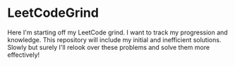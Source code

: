 # LeetCodeGrind
Here I'm starting off my LeetCode grind. I want to track my progression and knowledge. This repository will include my initial and inefficient solutions. Slowly but surely I'll relook over these problems and solve them more effectively! 
